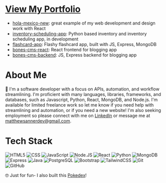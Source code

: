 # [**View My Portfolio**](https://github.com/stars/matthewsanner/lists/portfolio)

- [hola-mexico-new](https://github.com/matthewsanner/hola-mexico-new): great example of my web development and design work with React
- [inventory-scheduling-app](https://github.com/matthewsanner/inventory-scheduling-app): Python based inventory and inventory scheduling app, in development
- [flashcard-app](https://github.com/matthewsanner/flashcard-app): Flashy flashcard app, built with JS, Express, MongoDB
- [bones-cms-react](https://github.com/matthewsanner/bones-cms-react): React frontend for blogging app
- [bones-cms-backend](https://github.com/matthewsanner/bones-cms-backend): JS, Express backend for blogging app

# About Me

👋 I'm a software developer with a focus on APIs, automation, and workflow streamlining. I'm proficient with many languages, libraries, frameworks, and databases, such as Javascript, Python, React, MongoDB, and Node.js. I'm available for limited freelance work so let me know if you need help with streamlining and automation, or if you need a new website! I'm also seeking employment so please connect with me on [LinkedIn](https://www.linkedin.com/in/matthew-sanner2/) or message me at [matthewsannerdev@gmail.com](mailto:matthewsannerdev@gmail.com).

# Tech Stack

![HTML5](https://img.shields.io/badge/-HTML5-333333?logo=HTML5) ![CSS](https://img.shields.io/badge/-CSS-333333?logo=css3) ![JavaScript](https://img.shields.io/badge/-JavaScript-333333?logo=javascript) ![Node.JS](https://img.shields.io/badge/-Node.js-333333?logo=node.js) ![React](https://img.shields.io/badge/-React-333333?logo=react) ![Python](https://img.shields.io/badge/-Python-333333?logo=python) ![MongoDB](https://img.shields.io/badge/-MongoDB-333333?logo=mongodb) ![Express](https://img.shields.io/badge/-Express-333333?logo=express) ![Java](https://img.shields.io/badge/-Java-333333?logo=java) ![PostgreSQL](https://img.shields.io/badge/-PostgreSQL-333333?logo=postgresql) ![Bootstrap](https://img.shields.io/badge/-Bootstrap-333333?logo=bootstrap) ![TailwindCSS](https://img.shields.io/badge/-TailwindCSS-333333?logo=tailwindcss) ![Git](https://img.shields.io/badge/-Git-333333?logo=git) ![GitHub](https://img.shields.io/badge/-GitHub-333333?logo=github)

🤓 Just for fun- I also built this [Pokedex](https://pokemon-team-builder.onrender.com/)! 
